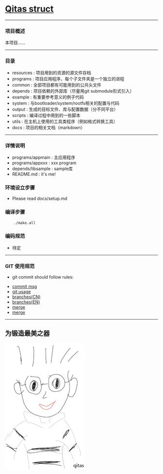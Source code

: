 # [Qitas struct](https://github.com/qitas/struct) 

---

### 项目概述

本项目......

---

### 目录

- resources  : 项目用到的资源的源文件存档
- programs   : 项目应用程序，每个子文件夹是一个独立的进程
- common     : 全部项目都有可能用到的公共头文件
- depends    : 项目依赖的外部库（尽量用git submodule形式引入）
- example    : 有重要参考意义的例子代码
- system     : 与bootloader/system/rootfs相关的配置与代码
- output     : 生成的目标文件、库与配置数据（分不同平台）
- scripts    : 编译过程中用到的一些脚本
- utils      : 在主机上使用的工具类程序（例如格式转换工具）
- docs       : 项目的相关文档（markdown）

---

### 详情说明

- programs/appmain   : 主应用程序
- programs/appxxx    : xxx program
- depends/libsample  : sample库
- README.md          : it's me!

### 环境设立步骤

- Please read docs/setup.md

### 编译步骤
```
    ./make.all
```

### 编码规范

- 待定

---

### GIT 使用规范

- git commit should follow rules:
 + [commit msg](http://karma-runner.github.io/0.12/dev/git-commit-msg.html)
 + [git usage](http://www.ruanyifeng.com/blog/2015/08/git-use-process.html)
 + [branches(CN)](http://www.ruanyifeng.com/blog/2012/07/git.html)
 + [branches(EN)](http://nvie.com/posts/a-successful-git-branching-model/)
 + [merge](http://scottchacon.com/2011/08/31/github-flow.html)
 + [merge](http://sandofsky.com/blog/git-workflow.html)

---

## 为锻造最美之器

[![sites](qitas/qitas.png)](http://www.qitas.cn)